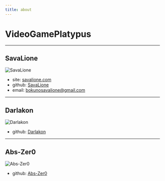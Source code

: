 ```yaml
---
title: about
---
```

# VideoGamePlatypus

---
## SavaLione
![SavaLione](/images/SavaLione.png "SavaLione")
* site: [savalione.com](https://savalione.com "Просто блог")
* github: [SavaLione](github.com/SavaLione "Ссылка на Github")
* email: bokunosavalione@gmail.com

---
## Darlakon
![Darlakon](/images/Darlakon.png "Darlakon")
* github: [Darlakon](github.com/Darlakon "Ссылка на Github")

---
## Abs-Zer0
![Abs-Zer0](/images/Abs-Zer0.png "Abs-Zer0")
* github: [Abs-Zer0](github.com/Abs-Zer0 "Ссылка на Github")